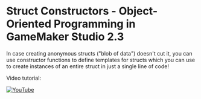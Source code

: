 # Struct Constructors - Object-Oriented Programming in GameMaker Studio 2.3

In case creating anonymous structs ("blob of data") doesn't cut it, you can use constructor functions to define templates for structs which you can use to create instances of an entire struct in just a single line of code!

Video tutorial:

[![YouTube](https://i.ytimg.com/vi/VFVDVkH_DaY/hqdefault.jpg)](https://youtu.be/VFVDVkH_DaY)